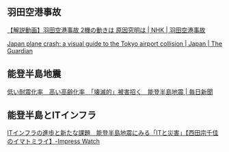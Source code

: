 ## 羽田空港事故

[【解説動画】羽田空港事故 2機の動きは 原因究明は | NHK | 羽田空港事故](https://www3.nhk.or.jp/news/html/20240103/k10014308111000.html)

[Japan plane crash: a visual guide to the Tokyo airport collision | Japan | The Guardian](https://www.theguardian.com/world/2024/jan/02/japan-plane-crash-visual-guide-tokyo-airport-accident)

## 能登半島地震

[低い耐震化率　高い高齢化率　「壊滅的」被害招く　能登半島地震 | 毎日新聞](https://mainichi.jp/articles/20240103/k00/00m/040/256000c)

## 能登半島とITインフラ

[ITインフラの進歩と新たな課題　能登半島地震にみる「ITと災害」【西田宗千佳のイマトミライ】-Impress Watch](https://www.watch.impress.co.jp/docs/series/nishida/1558772.html)
